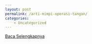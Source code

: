 ```yaml
---
layout: post
permalink: /arti-mimpi-operasi-tangan/
categories:
    - Uncategorized
---
```


[Baca Selengkapnya](/05)